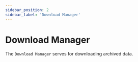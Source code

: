 ```yaml
---
sidebar_position: 2
sidebar_label: 'Download Manager'
---
```


# Download Manager
The `Download Manager` serves for downloading archived data.